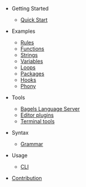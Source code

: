 * Getting Started
  * [Quick Start](guide.md)

* Examples
  * [Rules](examples/rules.md)
  * [Functions](examples/functions.md)
  * [Strings](examples/strings.md)
  * [Variables](examples/variables.md)
  * [Loops](examples/loops.md)
  * [Packages](examples/packages.md)
  * [Hooks](examples/hooks.md)
  * [Phony](examples/phony.md)

* Tools
  * [Bagels Language Server](tools/bagels.md)
  * [Editor plugins](tools/editors.md)
  * [Terminal tools](tools/terminals.md)

* Syntax
  * [Grammar](grammar.md)

* Usage
  * [CLI](cli.md)

* [Contribution](contribution.md)
